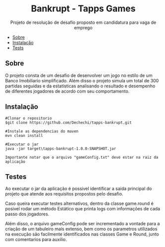 <h1 align="center">Bankrupt  - Tapps Games</h1>
<p align="center">Projeto de resolução de desafio proposto em candidatura para vaga de emprego</p>

<!--ts-->
* [Sobre](#Sobre)
* [Instalação](#instalacao)
* [Tests](#testes)
<!--te-->

## Sobre

O projeto consta de um desafio de desenvolver um jogo no estilo de um Banco Imobiliario simplificado. Além disso o projeto simula
um total de 300 partidas seguidas e da estatísticas analisando o resultado e desempenho de diferentes jogadores de acordo com seu comportamento.

## Instalação

  ````
  #Clonar o repositorio
  $git clone https://github.com/Dechechi/tapps-bankrupt.git
  
  #Instale as dependencias do maven
  mvn clean install
  
  #Executar o jar
  java -jar target\tapps-bankrupt-1.0.0-SNAPSHOT.jar
  
  Importante notar que o arquivo "gameConfig.txt" deve estar na raiz da aplicação
  ````

## Testes
Ao executar o jar da aplicação é possivel identificar a saida principal do projeto que atende aos requisitos propostos pelo desafio.

Caso queira executar testes alternativos, dentro da classe game.round é posivel rodar um método Estático que printa logs com informações de cada passo dos jogadores.

Além disso, o arquivo gameConfig pode ser incrementado a vontade para a criação de um tabuleiro mais extenso, bem como os parametros utilizados na execução são facilmente identificados nas classes Game e Round, junto com comentarios para auxilio.